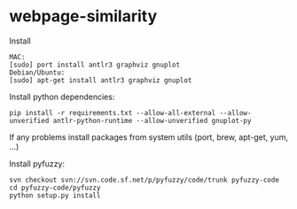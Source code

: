 webpage-similarity
==================

Install
```
MAC:
[sudo] port install antlr3 graphviz gnuplot
Debian/Ubuntu:
[sudo] apt-get install antlr3 graphviz gnuplot
```

Install python dependencies:
```
pip install -r requirements.txt --allow-all-external --allow-unverified antlr-python-runtime --allow-unverified gnuplot-py
```
If any problems install packages from system utils (port, brew, apt-get, yum, ...)


Install pyfuzzy:
```
svn checkout svn://svn.code.sf.net/p/pyfuzzy/code/trunk pyfuzzy-code
cd pyfuzzy-code/pyfuzzy
python setup.py install
```
